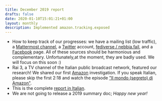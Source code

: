 ```yaml
---
title: December 2019 report
drafts: false
date: 2020-01-10T15:01:21+01:00
layout: monthly
description: Implemented amazon.tracking.exposed
---
```


* How to keep track of our progresses: we have a mailing list (low traffic), a [Mattermost channel](https://chat.securitywithoutborders.org/community/channels/trackingexposed), a [Twitter](https://twitter.com/trackingexposed) account, [fediverse / nebbia.fail](https://nebbia.fail/@TRackingEXposed), and a [Facebook](https://www.facebook.com/personalizationalgorithm/) page. All of these sources should be harmonious and complementary. Unfortunately,at the moment, they are badly used. We will focus on this soon :)
* Rai 3, a TV channel of the Italian public broadcast network, featured our research! We shared our first [Amazon](https://amazon.tracking.exposed) investigation. If you speak Italian, please skip the first 2:18 and watch the episode ["Il mondo (segreto) di Amazon"](https://www.raiplay.it/video/2019/11/petrolio-il-mondo-segreto-di-amazon-aa6d4781-bc5c-4c51-9463-c22f399797d1.html).
* This is the complete [report in Italian](https://github.com/tracking-exposed/presentation/blob/master/amazon.tracking.exposed%20report%20Italiano%20-%201.0%20.pdf).
* We are not going to release a 2019 summary doc; *Happy new year!*
